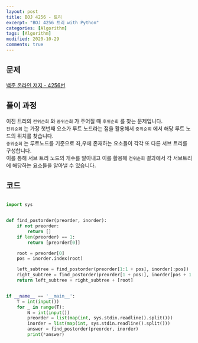 ```yaml
---
layout: post
title: BOJ 4256 - 트리
excerpt: "BOJ 4256 트리 with Python"
categories: [Algorithm]
tags: [Algorithm]
modified: 2020-10-29
comments: true
---
```


## 문제

[백준 온라인 저지 - 4256번](https://www.acmicpc.net/problem/4256)

## 풀이 과정

이진 트리의 `전위순회` 와 `중위순회` 가 주어질 때 `후위순회` 를 찾는 문제입니다. <br>
`전위순회` 는 가장 첫번째 요소가 루트 노드라는 점을 활용해서 `중위순회` 에서 해당 루트 노드의 위치를 찾습니다. <br>
`중위순회` 는 루트노드를 기준으로 좌,우에 존재하는 요소들이 각각 또 다른 서브 트리를 구성합니다. <br>
이를 통해 서브 트리 노드의 개수를 알아내고 이를 활용해 `전위순회` 결과에서 각 서브트리에 해당하는 요소들을 알아낼 수 있습니다. <br>

## 코드

```python

import sys


def find_postorder(preorder, inorder):
    if not preorder:
        return []
    if len(preorder) == 1:
        return [preorder[0]]

    root = preorder[0]
    pos = inorder.index(root)

    left_subtree = find_postorder(preorder[1:1 + pos], inorder[:pos])
    right_subtree = find_postorder(preorder[1 + pos:], inorder[pos + 1:])
    return left_subtree + right_subtree + [root]


if __name__ == '__main__':
    T = int(input())
    for _ in range(T):
        N = int(input())
        preorder = list(map(int, sys.stdin.readline().split()))
        inorder = list(map(int, sys.stdin.readline().split()))
        answer = find_postorder(preorder, inorder)
        print(*answer)

```

